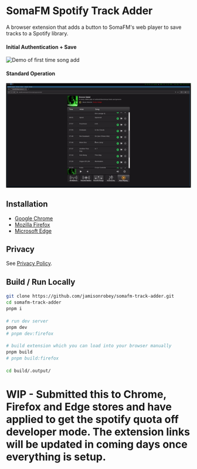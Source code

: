 # SomaFM Spotify Track Adder

A browser extension that adds a button to SomaFM's web player to save tracks to a Spotify library.

#### Initial Authentication + Save

![Demo of first time song add](promo/gifs/spotify-login.gif)

#### Standard Operation

![Demo of use, icons and tooltips](promo/gifs/icon-tooltips.gif)

## Installation

- [Google Chrome](tmp)
- [Mozilla Firefox](tmp)
- [Microsoft Edge](tmp)

## Privacy

See [Privacy Policy](PRIVACY_POLICY.md).

## Build / Run Locally

```bash
git clone https://github.com/jamisonrobey/somafm-track-adder.git
cd somafm-track-adder
pnpm i

# run dev server
pnpm dev
# pnpm dev:firefox

# build extension which you can load into your browser manually
pnpm build
# pnpm build:firefox

cd build/.output/
```
# WIP - Submitted this to Chrome, Firefox and Edge stores and have applied to get the spotify quota off developer mode. The extension links will be updated in coming days once everything is setup.
